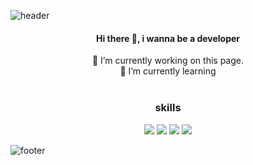 ![header](https://capsule-render.vercel.app/api?type=slice&color=ffea74&customColorList=0,2,2,5,30&height=150&section=header&text=SooJeong%20Choi&fontSize=70&fontColor=8c859a&animation=twinkling)

<div align="center">
  <h4>Hi there 👋, i wanna be a developer </h4>

 🔭 I’m currently working on this page. <br>
 🌱 I’m currently learning <br>
  <br>
  <h3>skills</h3>
  <img src="https://img.shields.io/badge/JavaScript-F7DF1E?style=flat-square&logo=JavaScript&logoColor=white"/>
  <img src="https://img.shields.io/badge/CSS3-1572B6?style=flat-square&logo=CSS3&logoColor=white"/>
  <img src="https://img.shields.io/badge/HTML5-E34F26?style=flat-square&logo=HTML5&logoColor=white"/>
  <img src="https://img.shields.io/badge/jQuery-0769AD?style=flat-square&logo=jQuery&logoColor=white"/>
</div>

<!---
choiib77/choiib77 is a ✨ special ✨ repository because its `README.md` (this file) appears on your GitHub profile.
You can click the Preview link to take a look at your changes.
--->
![footer](https://capsule-render.vercel.app/api?section=footer&type=slice&height=150&&color=8b7bac)
